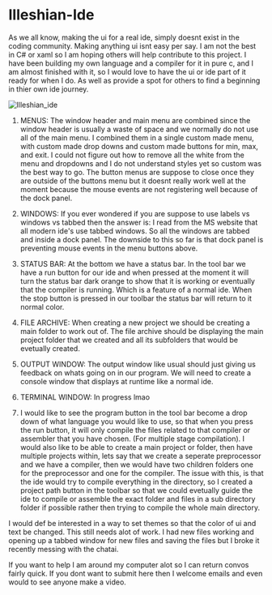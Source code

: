 # Illeshian-Ide

As we all know, making the ui for a real ide, simply doesnt exist in the coding community. Making anything ui isnt easy per say. I am not the best in C# or xaml so I am hoping others will help contribute to this project. I have been building my own language and a compiler for it in pure c, and I am almost finished with it, so I would love to have the ui or ide part of it ready for when I do. As well as provide a spot for others to find a beginning in thier own ide journey.

![Illeshian_ide](https://github.com/ravenleeblack/Illeshian-Ide/assets/76606152/59f95599-8e48-4abe-a98e-481588dc6ae5)

1) MENUS: The window header and main menu are combined since the window header is usually a waste of space and we normally do not use all of the main menu. I combined them in a single custom made menu, with custom made drop downs and custom made buttons for min, max, and exit. I could not figure out how to remove all the white from the menu and dropdowns and I do not understand styles yet so custom was the best way to go. The button menus are suppose to close once they are outside of the buttons menu but it doesnt really work well at the moment because the mouse events are not registering well because of the dock panel.

2) WINDOWS: If you ever wondered if you are suppose to use labels vs windows vs tabbed then the answer is: I read from the MS website that all modern ide's use tabbed windows. So all the windows are tabbed and inside a dock panel. The downside to this so far is that dock panel is preventing mouse events in the menu buttons above.

3) STATUS BAR: At the bottom we have a status bar. In the tool bar we have a run button for our ide and when pressed at the moment it will turn the status bar dark orange to show that it is working or eventually that the compiler is running. Which is a feature of a normal ide. When the stop button is pressed  in our toolbar the status bar will return to it normal color.

4) FILE ARCHIVE: When creating a new project we should be creating a main folder to work out of. The file archive should be displaying the main project folder that we created and all its subfolders that would be evetually created.

5) OUTPUT WINDOW: The output window like usual should just giving us feedback on whats going on in our program.  We will need to create a console window that displays at runtime like a normal ide.

6) TERMINAL WINDOW: In progress lmao
   
9) I would like to see the program button in the tool bar become a drop down of what language you would like to use, so that when you press the run button, it will only compile the files related to that compiler or assembler that you have chosen. (For multiple stage compilation). I would also like to be able to create a main project or folder, then  have multiple projects within, lets say that we create a seperate preprocessor and we have a compiler, then
we would have two children folders one for the preprocessor and one for the compiler. The issue with this, is that the ide would try to compile everything in the directory, so I created a project path button in the toolbar so that we could evetually guide the ide to compile or assemble the exact folder and files in a sub directory folder if possible rather then trying to compile the whole main directory.

I would def be interested in a way to set themes so that the color of ui and text be changed. This still needs alot of work. I had new files working and opening up a tabbed window for new files and saving the files but I broke it recently messing with the chatai.

If you want to help I am around my computer alot so I can return convos fairly quick. If you dont want to submit here then I welcome emails and even would to see anyone make a video.
